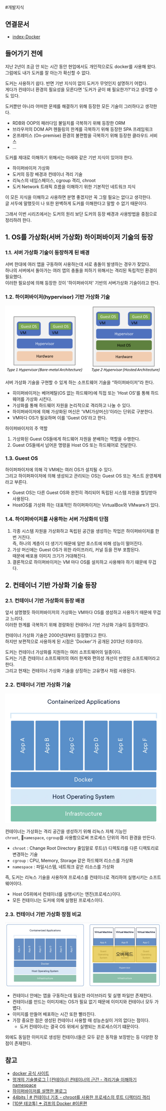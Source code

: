 #개발지식 

## 연결문서
- [index-Docker](index-Docker.md)

## 들어가기 전에

지난 2년이 조금 안 되는 시간 동안 현업에서도 개인적으로도 docker를 사용해 왔다.
그럼에도 내가 도커를 잘 아는가 확신할 수 없다.  

도커는 사용하기 쉽다. 반면 기반 지식이 없이 도커가 무엇인지 설명하기 어렵다.  
게다가 컨테이너 환경의 필요성을 모른다면 '도커가 굳이 왜 필요한가?'라고 생각할 수도 있다.

도커뿐만 아니라 어떠한 문제를 해결하기 위해 등장한 모든 기술이 그러하다고 생각한다.  
- RDB와 OOP의 패러다임 불일치를 극복하기 위해 등장한 ORM
- 브라우저의 DOM API 헨들링의 한계를 극복하기 위해 등장한 SPA 프레임워크
- 온프레미스 (On-premise) 환경의 불편함을 극복하기 위해 등장한 클라우드 서비스
- ...

도커를 제대로 이해하기 위해서는 아래와 같은 기반 지식이 있어야 한다. 
- 하이퍼바이저 가상화
- 도커의 등장 배경과 컨테이너 격리 기술
- 리눅스의 네임스페이스, cgroup 격리, chroot
- 도커 Network 트래픽 흐름을 이해하기 위한 기본적인 네트워크 지식  

이 모든 지식을 이해하고 사용하면 분명 좋겠지만 꼭 그럴 필요는 없다고 생각한다.     
글 서두에 말했듯이 나 또한 완벽하게 도커를 이해한다고 말할 수 없기 때문이다.  

그래서 이번 시리즈에서는 도커의 원리 보단 도커의 등장 배경과 사용방법을 중점으로 정리하려 한다.  

## 1. OS를 가상화(서버 가상화) 하이퍼바이저 기술의 등장 

### 1.1. 서버 가상화 기술이 등장하게 된 배경

서버 한대에 여러 앱을 구동하여 사용하는데 서로 충돌이 발생하는 경우가 잦았다.  
하나의 서버에서 돌아가는 여러 앱의 충돌을 피하기 위해서는 격리된 독립적인 환경이 필요했다.    
이러한 필요성에 의해 등장한 것이 '하이퍼바이저' 기반의 서버가상화 기술이라고 한다.  

### 1.2. 하이퍼바이저(hypervisor) 기반 가상화 기술

![하이퍼바이저_가상화](images/hypervisor_가상화.png)

서버 가상화 기술을 구현할 수 있게 하는 소프트웨어 기술을 “하이퍼바이저”라 한다.  
- 히이퍼바이저는 베어메탈(OS 없는 하드웨어)에 직접 또는 'Host OS'를 통해 하드웨어를 가상화 시킨다.
- 가상화를 통해 하드웨어 자원을 논리적으로 격리하고 나눌 수 있다.
- 하이퍼바이저에 의해 가상화된 머신은 'VM(가상머신)'이라는 단위로 구분한다.  
- VM마다 OS가 필요하며 이를 'Guest OS'라고 한다.

하이퍼바이저의 주 역할
1. 가상화된 Guest OS들에게 하드웨어 자원을 분배하는 역할을 수행한다.
2. Guest OS들에서 넘어온 명령을 Host OS 또는 하드웨어로 전달한다.

### 1.3. Guest OS 
하이퍼파이저에 의해 각 VM에는 여러 OS가 설치될 수 있다.  
그리고 하이퍼파이저에 의해 생성되고 관리되는 OS는 Guest OS 또는 게스트 운영체제라고 부른다. 
- Guest OS는 다른 Guest OS와 완전히 격리되어 독립된 시스템 자원을 할당받아 사용된다.  
- HostOS를 가상화 하는 대표적인 하이퍼파이저는 VirtualBox와 VMware가 있다.

### 1.4. 하이퍼바이저를 사용하는 서버 가상화의 단점

1. 각종 시스템 자원을 가상화하고 독립된 공간을 생성하는 작업은 하이퍼바이저를 한번 거친다.  
   즉, 하나의 계층이 더 생기기 때문에 일반 호스트에 비해 성능이 떨어진다.
2. 가상 머신에는 Guest OS가 위한 라이프러리, 커널 등을 전부 포함된다.  
   때문에 배포용 이미지 크기가 거대해진다.
3. 결론적으로 하이퍼바이저는 VM 마다 OS를 설치하고 사용해야 하기 떄문에 무겁다. 


## 2. 컨테이너 기반 가상화 기술 등장

### 2.1. 컨테이너 기반 가상화의 등장 배경

앞서 설명했듯 하이퍼바이저의 가상화는 VM마다 OS를 생성하고 사용하기 때문에 무겁고 느리다.  
이러한 한계를 극복하기 위해 경량화된 컨테어너 기반 가상화 기술이 등장하였다.  

컨테이너 가상화 기술은 2000년대부터 등장했다고 한다.  
하지만 보편적으로 사용하게 된 시점은 'Docker'가 공개된 2013년 이후이다.  

도커는 컨테이너 가상화를 지원하는 여러 소프트웨어의 일종이다.  
도커는 기존 컨테이너 소프트웨어의 여러 한계와 편의성 개선이 반영된 소프트웨어라고 한다.  
그리고 현재는 컨테이너 가상화 기술을 상징하는 고유명사 처럼 사용된다.

### 2.2. 컨테이너 기반 가상화 기술

![컨테이너_가상화|500](images/docker_가상화.png)

컨테이너는 가상화는 격리 공간을 생성하기 위해 리눅스 자체 기능인  
`chroot`, `namespace`, `cgroup`를 사용함으로써 프로세스 단위의 격리 환경을 만든다. 

- `chroot` : Change Root Directory 줄임말로 루트(/) 디렉토리를 다른 디렉토리로 변경하는 기술
- `cgroup` : CPU, Memory, Storage 같은 하드웨어 리소스를 가상화
- `namespace` : 파일시스템, 네트워크 같은 리소스를 가상화

즉, 도커는 리눅스 기술을 사용하여 프로세스를 컨테이너로 격리하여 실행시키는 소프트웨어이다.  
- Host OS위에서 컨테이너를 실행시키는 엔진(프로세스)이다.   
- 모든 컨테이너는 도커에 의해 실행된 프로세스이다.  

### 2.3. 컨테이너 기반 가상화 장점 비교

![가상화비교](images/가상화비교.png)

- 컨테이너 안에는 앱을 구동하는데 필요한 라이브러리 및 실행 파일만 존재한다.  
- 컨테이너를 만드는 이미지에는 OS가 필요 없기 때문에 이미지와 컨테이너 모두 가볍다.  
- 이미지를 만들어 배포하는 시간 또한 빨라진다.
- 가장 중요한 점은 생성된 컨테이너 사용할 때 성능손실이 거의 없다는 점이다.  
	- 도커 컨테이너는 결국 OS 위에서 실행되는 프로세스이기 떄문이다.  

외에도 동일한 이미지로 생성된 컨테이너들은 모두 같은 동작을 보장받는 등 다양한 장점이 존재한다.  

## 참고
- [docker 공식 사이트](https://www.docker.com/resources/what-container/)
- [멍개의 기술블로그 | [컨테이너] 컨테이너의 근간 - 격리기술 이해하기 namespace](https://blog.naver.com/PostView.naver?blogId=pjt3591oo&logNo=223082696958&categoryNo=0&parentCategoryNo=64&viewDate=&currentPage=8&postListTopCurrentPage=1&from=postView&userTopListOpen=true&userTopListCount=5&userTopListManageOpen=false&userTopListCurrentPage=8)
- [하이퍼바이저를 설명한 블로그](https://lovejaco.github.io/posts/two-types-of-hypervisors/)
- [44bits | # 컨테이너 기초 - chroot를 사용한 프로세스의 루트 디렉터리 격리](https://www.44bits.io/ko/post/change-root-directory-by-using-chroot)
- [[10분 테코톡] ☂️ 검프의 Docker #이론편](https://www.youtube.com/watch?v=IiNI6XAYtrs)